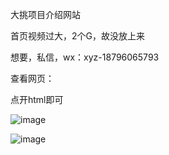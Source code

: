 大挑项目介绍网站

首页视频过大，2个G，故没放上来

想要，私信，wx：xyz-18796065793


查看网页：

点开html即可


![image](https://github.com/user-attachments/assets/f8dbeb78-917f-4476-88da-a4e1eb699962)

![image](https://github.com/user-attachments/assets/a721bb2e-2010-43ed-abd8-29a666da11bc)


